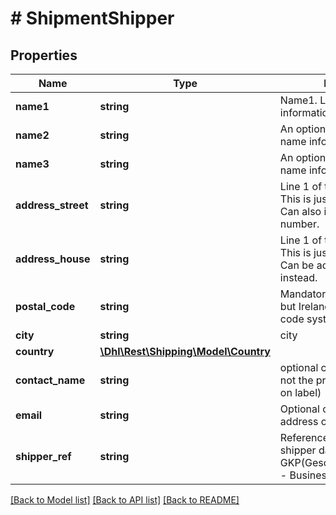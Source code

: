 # # ShipmentShipper

## Properties

Name | Type | Description | Notes
------------ | ------------- | ------------- | -------------
**name1** | **string** | Name1. Line 1 of name information | [optional]
**name2** | **string** | An optional, additional line of name information | [optional]
**name3** | **string** | An optional, additional line of name information | [optional]
**address_street** | **string** | Line 1 of the street address. This is just the street name. Can also include house number. | [optional]
**address_house** | **string** | Line 1 of the street address. This is just the house number. Can be added to street name instead. | [optional]
**postal_code** | **string** | Mandatory for all countries but Ireland that use a postal code system. | [optional]
**city** | **string** | city | [optional]
**country** | [**\Dhl\Rest\Shipping\Model\Country**](Country.md) |  | [optional]
**contact_name** | **string** | optional contact name. (this is not the primary name printed on label) | [optional]
**email** | **string** | Optional contact email address of the shipper | [optional]
**shipper_ref** | **string** | Reference string to the shipper data configured in GKP(GeschÃ¤ftskundenportal - Business Costumer Portal). | [optional]

[[Back to Model list]](../../README.md#models) [[Back to API list]](../../README.md#endpoints) [[Back to README]](../../README.md)
